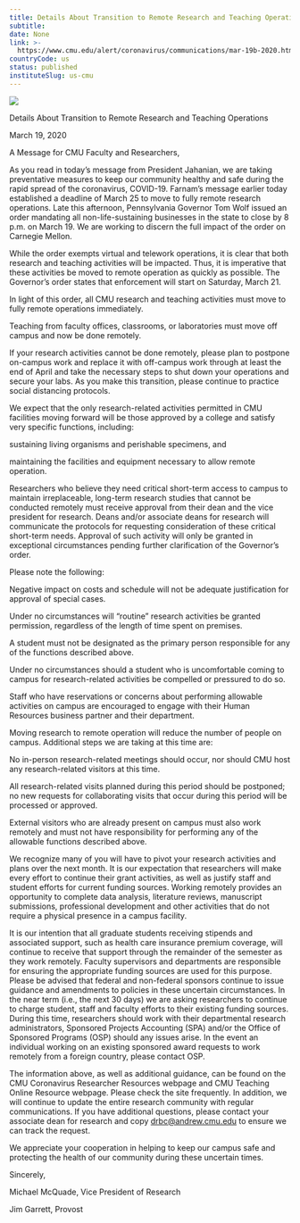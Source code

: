 ```yaml
---
title: Details About Transition to Remote Research and Teaching Operations
subtitle: 
date: None
link: >-
  https://www.cmu.edu/alert/coronavirus/communications/mar-19b-2020.html
countryCode: us
status: published
instituteSlug: us-cmu
---
```

![](https://www.cmu.edu/favicon.ico)

Details About Transition to Remote Research and Teaching Operations

March 19, 2020

A Message for CMU Faculty and Researchers,

As you read in today’s message from President Jahanian, we are taking preventative measures to keep our community healthy and safe during the rapid spread of the coronavirus, COVID-19. Farnam’s message earlier today established a deadline of March 25 to move to fully remote research operations. Late this afternoon, Pennsylvania Governor Tom Wolf issued an order mandating all non-life-sustaining businesses in the state to close by 8 p.m. on March 19. We are working to discern the full impact of the order on Carnegie Mellon.

While the order exempts virtual and telework operations, it is clear that both research and teaching activities will be impacted. Thus, it is imperative that these activities be moved to remote operation as quickly as possible. The Governor’s order states that enforcement will start on Saturday, March 21.

In light of this order, all CMU research and teaching activities must move to fully remote operations immediately.

Teaching from faculty offices, classrooms, or laboratories must move off campus and now be done remotely.

If your research activities cannot be done remotely, please plan to postpone on-campus work and replace it with off-campus work through at least the end of April and take the necessary steps to shut down your operations and secure your labs. As you make this transition, please continue to practice social distancing protocols.

We expect that the only research-related activities permitted in CMU facilities moving forward will be those approved by a college and satisfy very specific functions, including:

sustaining living organisms and perishable specimens, and

maintaining the facilities and equipment necessary to allow remote operation.

Researchers who believe they need critical short-term access to campus to maintain irreplaceable, long-term research studies that cannot be conducted remotely must receive approval from their dean and the vice president for research. Deans and/or associate deans for research will communicate the protocols for requesting consideration of these critical short-term needs. Approval of such activity will only be granted in exceptional circumstances pending further clarification of the Governor’s order.

Please note the following:

Negative impact on costs and schedule will not be adequate justification for approval of special cases.

Under no circumstances will “routine” research activities be granted permission, regardless of the length of time spent on premises.

A student must not be designated as the primary person responsible for any of the functions described above.

Under no circumstances should a student who is uncomfortable coming to campus for research-related activities be compelled or pressured to do so.

Staff who have reservations or concerns about performing allowable activities on campus are encouraged to engage with their Human Resources business partner and their department.

Moving research to remote operation will reduce the number of people on campus. Additional steps we are taking at this time are:

No in-person research-related meetings should occur, nor should CMU host any research-related visitors at this time.

All research-related visits planned during this period should be postponed; no new requests for collaborating visits that occur during this period will be processed or approved.

External visitors who are already present on campus must also work remotely and must not have responsibility for performing any of the allowable functions described above.

We recognize many of you will have to pivot your research activities and plans over the next month. It is our expectation that researchers will make every effort to continue their grant activities, as well as justify staff and student efforts for current funding sources. Working remotely provides an opportunity to complete data analysis, literature reviews, manuscript submissions, professional development and other activities that do not require a physical presence in a campus facility.

It is our intention that all graduate students receiving stipends and associated support, such as health care insurance premium coverage, will continue to receive that support through the remainder of the semester as they work remotely. Faculty supervisors and departments are responsible for ensuring the appropriate funding sources are used for this purpose. Please be advised that federal and non-federal sponsors continue to issue guidance and amendments to policies in these uncertain circumstances. In the near term (i.e., the next 30 days) we are asking researchers to continue to charge student, staff and faculty efforts to their existing funding sources. During this time, researchers should work with their departmental research administrators, Sponsored Projects Accounting (SPA) and/or the Office of Sponsored Programs (OSP) should any issues arise. In the event an individual working on an existing sponsored award requests to work remotely from a foreign country, please contact OSP.

The information above, as well as additional guidance, can be found on the CMU Coronavirus Researcher Resources webpage and CMU Teaching Online Resource webpage. Please check the site frequently. In addition, we will continue to update the entire research community with regular communications. If you have additional questions, please contact your associate dean for research and copy drbc@andrew.cmu.edu to ensure we can track the request.

We appreciate your cooperation in helping to keep our campus safe and protecting the health of our community during these uncertain times.

Sincerely,

Michael McQuade, Vice President of Research

Jim Garrett, Provost